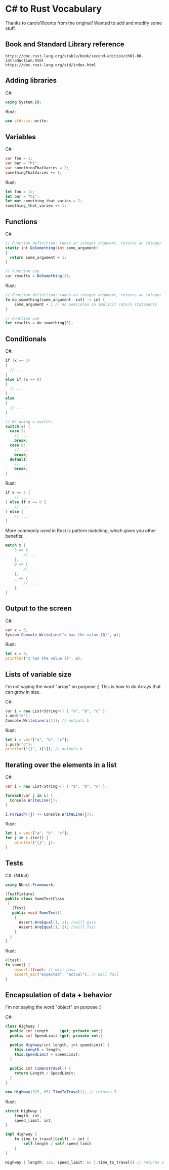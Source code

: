 # C# to Rust Vocabulary

Thanks to carols10cents from the original! Wanted to add and modify some stuff.

## Book and Standard Library reference

```
https://doc.rust-lang.org/stable/book/second-edition/ch01-00-introduction.html
https://doc.rust-lang.org/std/index.html
```

## Adding libraries

C#:

```csharp
using System.IO;
```

Rust:

```rust
use std::io::write;
```

## Variables

C#:

```csharp
var foo = 1;
var bar = "hi";
var somethingThatVaries = 2;
somethingThatVaries += 1;
```

Rust:

```rust
let foo = 1i;
let bar = "hi";
let mut something_that_varies = 2;
something_that_varies += 1;
```

## Functions

C#:

```csharp
// Function definition: takes an integer argument, returns an integer
static int DoSomething(int some_argument)
{
  return some_argument + 1;
}

// Function use
var results = DoSomething(3);
```

Rust:

```rust
// Function definition: takes an integer argument, returns an integer
fn do_something(some_argument: int) -> int {
    some_argument + 1 // no semicolon in implicit return statements
}

// Function use
let results = do_something(3);
```

## Conditionals

C#:

```csharp
if (x == 3)
{
  // ...
}
else if (x == 0)
{
  // ...
}
else
{
  // ...
}
```

```csharp
// Or using a switch:
switch(x) {
  case 3:
    // ...
    break;
  case 0:
    // ...
    break;
  default:
    // ...
    break;
}
```

Rust:

```rust
if x == 3 {
    // ...
} else if x == 0 {
    // ...
} else {
    // ...
}

```

More commonly used in Rust is pattern matching, which gives you other benefits:

```rust
match x {
    3 => {
        // ...
    },
    0 => {
        // ...
    },
    _ => {
        // ...
    }
}
```

## Output to the screen

C#:

```csharp
var x = 5;
System.Console.WriteLine("x has the value {0}", x);
```

Rust:

```rust
let x = 5;
println!("x has the value {}", x);
```

## Lists of variable size

I'm not saying the word "array" on purpose :) This is how to do Arrays that can grow in size.

C#:

```csharp
var i = new List<String>() { "a", "b", "c" };
i.Add("d");
Console.WriteLine(i[1]); // outputs b
```

Rust:

```rust
let i = vec!["a", "b", "c"];
i.push("d");
println!("{}", i[1]); // outputs b
```

## Iterating over the elements in a list

C#:

```csharp
var i = new List<String>() { "a", "b", "c" };

foreach(var j in i) {
  Console.WriteLine(j);
}

i.ForEach((j) => Console.WriteLine(j));
```

Rust:

```rust
let i = vec!["a", "b", "c"];
for j in i.iter() {
    println!("{}", j);
}
```

## Tests

C#: (NUnit)

```csharp
using NUnit.Framework;

[TestFixture]
public class SomeTestClass
 {
   [Test]
   public void SomeTest()
    {
      Assert.AreEqual(1, 1); //will pass
      Assert.AreEqual(1, 2); //will fail
    }
  }
}
```

Rust:

```rust
#[test]
fn some() {
    assert!(true); // will pass
    assert_eq!("expected", "actual"); // will fail
}
```

## Encapsulation of data + behavior

I'm not saying the word "object" on purpose :)

C#:

```csharp
class Highway {
  public int Length     {get; private set;}
  public int SpeedLimit {get; private set;}

  public Highway(int length, int speedLimit) {
    this.Length = length;
    this.SpeedLimit = speedLimit;
  }
  
  public int TimeToTravel() {
    return Length / SpeedLimit;
  }
}

new Highway(325, 65).TimeToTravel(); // returns 5
```

Rust:

```rust
struct Highway {
    length: int,
    speed_limit: int,
}

impl Highway {
    fn time_to_travel(&self) -> int {
        self.length / self.speed_limit
    }
}

Highway { length: 325, speed_limit: 65 }.time_to_travel() // returns 5
```
